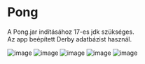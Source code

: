 # Pong

A Pong.jar indításához 17-es jdk szükséges. <br />
Az app beépített Derby adatbázist használ. <br />

![image](https://user-images.githubusercontent.com/93653988/147991893-59fee2ac-4cc2-4fa0-9eb4-9ce2523f597e.png)
![image](https://user-images.githubusercontent.com/93653988/147991989-fb813f3a-5419-4ae6-8e71-752c66f60184.png)
![image](https://user-images.githubusercontent.com/93653988/147992118-38066db4-68ee-4a28-862c-8070cc57a4d4.png)
![image](https://user-images.githubusercontent.com/93653988/147992139-9458969a-b552-4f78-86a4-0344b75784c1.png)
![image](https://user-images.githubusercontent.com/93653988/147992156-b6030313-e6bf-4256-a855-54fa161a8c05.png)

